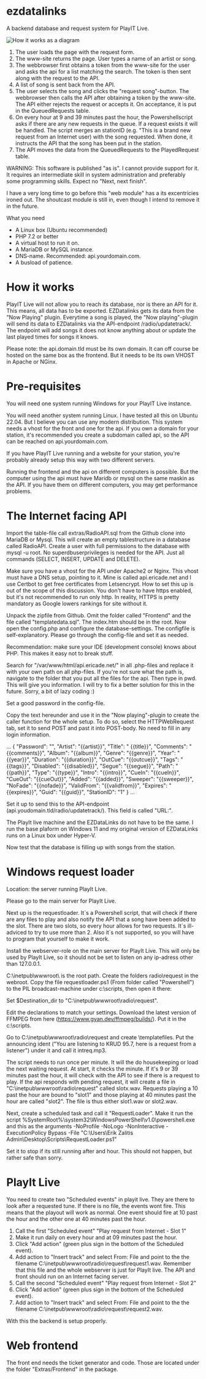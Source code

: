 # ezdatalinks
A backend database and request system for PlayIT Live.

![How it works as a diagram](https://ericade.radio/assets/img/datalinksdiagram.png)

1. The user loads the page with the request form.
2. The www-site returns the page. User types a name of an artist or song.
3. The webbrowser first obtains a token from the www-site for the user and asks the api for a list matching the search. The token is then sent along with the request to the API.
4. A list of song is sent back from the API.
5. The user selects the song and clicks the "request song"-button. The webbrowser then calls the API after obtaining a token by the www-site.
The API either rejects the request or accepts it. On acceptance, it is put in the QueuedRequests table.
6. On every hour at 9 and 39 minutes past the hour, the Powershellscript asks if there are any new requests in the queue. If a request exists it will be handled. The script merges an stationID (e.g. "This is a brand new request from an Internet user) with the song requested. When done, it instructs the API that the song has been put in the station.
7. The API moves the data from the QueuedRequests to the PlayedRequest table.

WARNING:
This software is published "as is". I cannot provide support for it. It requires an intermediate skill in system administration and preferably some programming skills. Expect no "Next, next finish".

I have a very long time to go before this "web module" has a its excentricies ironed out. The shoutcast module is still in, even though I intend to remove it in the future.

What you need

- A Linux box (Ubuntu recommended)
- PHP 7.2 or better
- A virtual host to run it on.
- A MariaDB or MySQL instance.
- DNS-name. Recommended: api.yourdomain.com.
- A busload of patience.

# How it works
PlayIT Live will not allow you to reach its database, nor is there an API for it. This means, all data has to be exported. EZDatalinks gets its data from the "Now Playing" plugin. Everytime a song is played, the "Now playing"-plugin will send its data to EZDatalinks via the API-endpoint /radio/updatetrack/. The endpoint will add songs it does not know anything about or update the last played times for songs it knows.

Please note: the api.domain.tld must be its own domain. It can off course be hosted on the same box as the frontend. But it needs to be its own VHOST in Apache or NGinx.

# Pre-requisites

You will need one system running Windows for your PlayIT Live instance. 

You will need another system running Linux. I have tested all this on Ubuntu 22.04. But I believe you can use any
modern distribution. This system needs a vhost for the front and one for the api. If you own a domain for your station, it's 
recommended you create a subdomain called api, so the API can be reached on api.yourdomain.com.

If you have PlayIT Live running and a website for your station, you're probably already setup this way with two different servers.

Running the frontend and the api on different computers is possible. But the computer using the api must have Maridb or mysql on the same maskin as the API. If you have them on different computers, you may get performance problems.


# The Internet facing API

Import the table-file call extras/RadioAPI.sql from the Github clone into MariaDB or Mysql. This will create an empty tablestructure in a database called RadioAPI. Create a user with full permissions to the database with mysql -u root. No superdbuserprivileges is needed for the API. Just all commands (SELECT, INSERT, UPDATE and DELETE).

Make sure you have a vhost for the API under Apache2 or Nginx. This vhost must have a DNS setup, pointing to it. Mine is called api.ericade.net and I use Certbot to get free certificates from Letsencrypt. How to set this up is out of the scope of this discussion. You don't have to have https enabled, but it's not recommended to run only http. In reality, HTTPS is pretty mandatory as Google lowers rankings for site without it.

Unpack the zipfile from Github. Omit the folder called "Frontend" and the file called "templatedata.sql". The index.htm should be in the root. Now open the config.php and configure the database-settings. The configfile is self-explanatory. Please go through the config-file and set it as needed.

Recommendation: make sure your IDE (development console) knows about PHP. This makes it easy not to break stuff.

Search for "/var/www/html/api.ericade.net/" in all .php-files and replace it with your own path on all php-files. If you're not sure what the path is, navigate to the folder that you put all the files for the api. Then type in pwd. This will give you information. I will try to fix a better solution for this in the future. Sorry, a bit of lazy coding :)

Set a good password in the config-file.

Copy the text hereunder and use it in the "Now playing"-plugin to create the caller function for the whole setup. 
To do so, select the HTTPWebRequest tab, set it to send POST and past it into POST-body. No need to fill in any login information.

...
{
	"Password": "<the password you typed into the config-file>",
	"Artist": "{{artist}}",
	"Title": " {{title}}",
	"Comments": "{{comments}}",
	"Album": "{{album}}",
	"Genre": "{{genre}}",
	"Year": "{{year}}",
	"Duration": "{{duration}}",
	"OutCue": "{{outcue}}",
	"Tags": "{{tags}}",
	"Disabled": "{{disabled}}",
	"Segue": "{{segue}}",
	"Path": "{{path}}",
	"Type": "{{type}}",
	"Intro": "{{intro}}",
	"CueIn": "{{cueIn}}",
	"CueOut": "{{cueOut}}",
	"Added": "{{added}}",
	"Sweeper": "{{sweeper}}",
	"NoFade": "{{nofade}}",
	"ValidFrom": "{{validfrom}}",
	"Expires": "{{expires}}",
	"Guid": "{{guid}}",
	"StationID": "1"
}
...

Set it up to send this to the API-endpoint (api.youdomain.tld/radio/updatetrack/). This field is called "URL:".

The PlayIt live machine and the EZDataLinks do not have to be the same. I run the base plaform on Windows 11 and my original version of EZDataLinks runs on a Linux box under Hyper-V.

Now test that the database is filling up with songs from the station.

# Windows request loader

Location: the server running PlayIt Live.

Please go to the main server for PlayIt Live. 

Next up is the requestloader. It´s a Powershell script, that will check if there are any files to play and also notify the API that a song have been added to the slot. There are two slots, so every hour allows for two requests. It´s ill-adviced to try to use more than 2. Also it´s not supported, so you will have to program that yourself to make it work.

Install the webserver-role on the main server for PlayIt Live. This will only be used by PlayIt Live, so it should not be set to listen on any ip-adress other than 127.0.0.1.

C:\inetpub\wwwroot\ is the root path. Create the folders radio\request in the webroot.
Copy the file requestloader.ps1 (From folder called "Powershell") to the PIL broadcast-machine under c:\scripts\, then open it there:

Set $Destination_dir to "C:\inetpub\wwwroot\radio\request".

Edit the declarations to match your settings. Download the latest version of FFMPEG from here (https://www.gyan.dev/ffmpeg/builds/). Put it in the c:\scripts.

Go to C:\inetpub\wwwroot\radio\request and create \templatefiles\. Put the announcing ident ("You are listening to KRUD 95.7, here is a request from a listener") under it and call it intreq.mp3.

The script needs to run once per minute. It will the do housekeeping or load the next waiting request. At start, it checks the minute. If it's 9 or 39 minutes past the hour, it will check with the API to see if there is a request to play. If the api responds with pending request, it will create a file in "C:\inetpub\wwwroot\radio\request" called slotx.wav. Requests playing a 10 past the hour are bound to "slot1" and those playing at 40 minutes past the hour are called "slot2". The file is thus either slot1.wav or slot2.wav.

Next, create a scheduled task and call it "RequestLoader". Make it run the script %SystemRoot%\system32\WindowsPowerShell\v1.0\powershell.exe and this as the arguments -NoProfile -NoLogo -NonInteractive -ExecutionPolicy Bypass -File "C:\Users\Erik Zalitis Admin\Desktop\Scripts\RequestLoader.ps1" 

Set it to stop if its still running after and hour. This should not happen, but rather safe than sorry.

# PlayIt Live

You need to create two "Scheduled events" in playit live. They are there to look after a requested tune. If there is no file, the events wont fire. This means that the playout will work as normal. One event should fire at 10 past the hour and the other one at 40 minutes past the hour.

1. Call the first "Scheduled event" "Play request from Internet - Slot 1"
2. Make it run daily on every hour and at 09 minutes past the hour.
3. Click "Add action" (green plus sign in the bottom of the Scheduled event).
4. Add action to "Insert track" and select From: File and point to the the filename C:\inetpub\wwwroot\radio\request\request1.wav.
   Remember that this file and the whole webserver is just for PlayIt live. The API and front should run on an Internet facing server.
5. Call the second "Scheduled event" "Play request from Internet - Slot 2"
6. Click "Add action" (green plus sign in the bottom of the Scheduled event).
7. Add action to "Insert track" and select From: File and point to the the filename C:\inetpub\wwwroot\radio\request\request2.wav.

With this the backend is setup properly.

# Web frontend

The front end needs the ticket generator and code. Those are located under the folder "Extras/Frontend" in the package.

